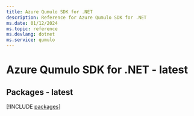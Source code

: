 ```yaml
---
title: Azure Qumulo SDK for .NET
description: Reference for Azure Qumulo SDK for .NET
ms.date: 01/12/2024
ms.topic: reference
ms.devlang: dotnet
ms.service: qumulo
---
```

# Azure Qumulo SDK for .NET - latest
## Packages - latest
[!INCLUDE [packages](qumulo-index.md)]